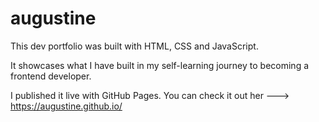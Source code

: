 # augustine

This dev portfolio was built with HTML, CSS and JavaScript. 

It showcases what I have built in my self-learning journey to becoming a frontend developer.

I published it live with GitHub Pages. You can check it out her ---> https://augustine.github.io/
